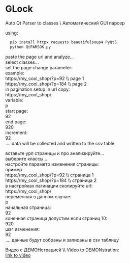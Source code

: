 # GLock
Auto Qt Parser to classes \ Автоматический GUI парсер

using:
 ```bash
   pip install httpx requests beautifulsoup4 PyQt5
   python QtPARSOK.py
 ```
paste the page url and analyze...<br>
select classes...<br>
set the page change parameter:<br>
example:<br>
https://my_cool_shop/?p=92   \\\ page 1<br>
https://my_cool_shop/?p=184   \\\ page 2<br>
in pagination setup in url copy:<br>
https://my_cool_shop/<br>
variable:<br>
p<br>
start page:<br>
92<br>
end page:<br>
920<br>
increment:<br>
92<br>
....
data will be collected and written to the csv table<br>


вставьте урл страницы и про анализируйте...<br>
выберите классы...<br>
настройте параметр изменения страницы:<br>
пример<br>
https://my_cool_shop/?p=92   \\\ страница 1<br>
https://my_cool_shop/?p=184   \\\ страница 2<br>
в настройках пагинации скопируйте url:<br>
https://my_cool_shop/<br>
переменная в данном случае:<br>
p<br>
начальная страница:<br>
92<br>
конечная страница допустим если страниц 10:<br>
920<br>
шаг изменения:<br>
92<br>
....
данные будут собраны и записаны в csv таблицу<br>

Видео с ДЕМОНстрацией \\\ Video to DEMONstration:<br>
<a href=https://dzen.ru/video/watch/6731bceb93efae59cab07045 > link to video </a><br>
